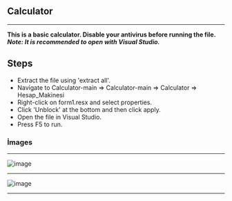 ## Calculator
----------------------------------------------------------------------------------------
**This is a basic calculator. Disable your antivirus before running the file.**
***Note: It is recommended to open with Visual Studio.***

## Steps
+ Extract the file using 'extract all'.
+  Navigate to Calculator-main => Calculator-main => Calculator => Hesap_Makinesi 
+ Right-click on form1.resx and select properties.
+ Click 'Unblock' at the bottom and then click apply.
+ Open the file in Visual Studio.
+ Press F5 to run.


### İmages
----------------------------------------------------------------------------------------

![image](https://github.com/receptahaakgul/Calculator/assets/65404595/5e84aafe-37e3-446b-a461-8ff3b7a368b0)

----------------------------------------------------------------------------------------

![image](https://github.com/receptahaakgul/Calculator/assets/65404595/78294e1c-9f86-4f91-a828-a4ba5e489263)

----------------------------------------------------------------------------------------

